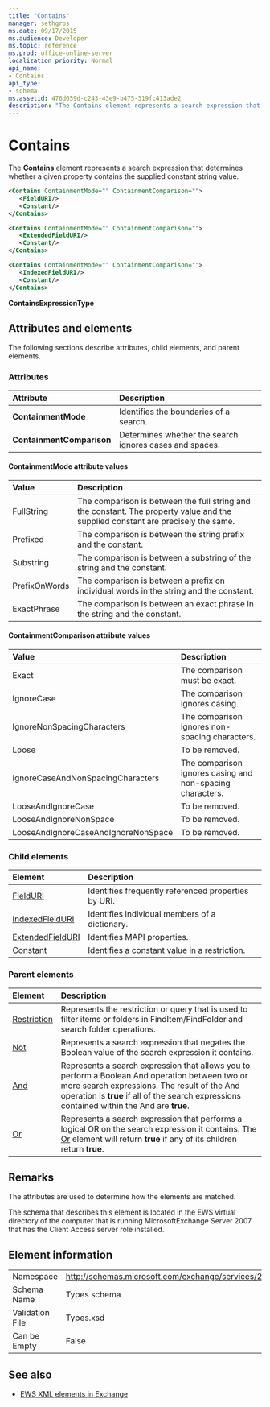 ```yaml
---
title: "Contains"
manager: sethgros
ms.date: 09/17/2015
ms.audience: Developer
ms.topic: reference
ms.prod: office-online-server
localization_priority: Normal
api_name:
- Contains
api_type:
- schema
ms.assetid: 476d059d-c243-43e9-b475-319fc413ade2
description: "The Contains element represents a search expression that determines whether a given property contains the supplied constant string value."
---
```


# Contains

The **Contains** element represents a search expression that determines whether a given property contains the supplied constant string value. 
  
```xml
<Contains ContainmentMode="" ContainmentComparison="">
   <FieldURI/>
   <Constant/>
</Contains>
```

```xml
<Contains ContainmentMode="" ContainmentComparison="">
   <ExtendedFieldURI/>
   <Constant/>
</Contains>
```

```xml
<Contains ContainmentMode="" ContainmentComparison="">
   <IndexedFieldURI/>
   <Constant/>
</Contains>
```


**ContainsExpressionType**

## Attributes and elements

The following sections describe attributes, child elements, and parent elements.
  
### Attributes

|**Attribute**|**Description**|
|:-----|:-----|
|**ContainmentMode** <br/> |Identifies the boundaries of a search.  <br/> |
|**ContainmentComparison** <br/> |Determines whether the search ignores cases and spaces.  <br/> |
   
#### ContainmentMode attribute values

|**Value**|**Description**|
|:-----|:-----|
|FullString  <br/> |The comparison is between the full string and the constant. The property value and the supplied constant are precisely the same.  <br/> |
|Prefixed  <br/> |The comparison is between the string prefix and the constant.  <br/> |
|Substring  <br/> |The comparison is between a substring of the string and the constant.  <br/> |
|PrefixOnWords  <br/> |The comparison is between a prefix on individual words in the string and the constant.  <br/> |
|ExactPhrase  <br/> |The comparison is between an exact phrase in the string and the constant.  <br/> |
   
#### ContainmentComparison attribute values

|**Value**|**Description**|
|:-----|:-----|
|Exact  <br/> |The comparison must be exact.  <br/> |
|IgnoreCase  <br/> |The comparison ignores casing.  <br/> |
|IgnoreNonSpacingCharacters  <br/> |The comparison ignores non-spacing characters.  <br/> |
|Loose  <br/> |To be removed.  <br/> |
|IgnoreCaseAndNonSpacingCharacters  <br/> |The comparison ignores casing and non-spacing characters.  <br/> |
|LooseAndIgnoreCase  <br/> |To be removed.  <br/> |
|LooseAndIgnoreNonSpace  <br/> |To be removed.  <br/> |
|LooseAndIgnoreCaseAndIgnoreNonSpace  <br/> |To be removed.  <br/> |
   
### Child elements

|**Element**|**Description**|
|:-----|:-----|
|[FieldURI](fielduri.md) <br/> |Identifies frequently referenced properties by URI.  <br/> |
|[IndexedFieldURI](indexedfielduri.md) <br/> |Identifies individual members of a dictionary.  <br/> |
|[ExtendedFieldURI](extendedfielduri.md) <br/> |Identifies MAPI properties.  <br/> |
|[Constant](constant.md) <br/> |Identifies a constant value in a restriction.  <br/> |
   
### Parent elements

|**Element**|**Description**|
|:-----|:-----|
|[Restriction](restriction.md) <br/> |Represents the restriction or query that is used to filter items or folders in FindItem/FindFolder and search folder operations.  <br/> |
|[Not](not.md) <br/> |Represents a search expression that negates the Boolean value of the search expression it contains.  <br/> |
|[And](and.md) <br/> |Represents a search expression that allows you to perform a Boolean And operation between two or more search expressions. The result of the And operation is **true** if all of the search expressions contained within the And are **true**.  <br/> |
|[Or](or.md) <br/> |Represents a search expression that performs a logical OR on the search expression it contains. The [Or](or.md) element will return **true** if any of its children return **true**.  <br/> |
   
## Remarks

The attributes are used to determine how the elements are matched.
  
The schema that describes this element is located in the EWS virtual directory of the computer that is running MicrosoftExchange Server 2007 that has the Client Access server role installed.
  
## Element information

|||
|:-----|:-----|
|Namespace  <br/> |http://schemas.microsoft.com/exchange/services/2006/types  <br/> |
|Schema Name  <br/> |Types schema  <br/> |
|Validation File  <br/> |Types.xsd  <br/> |
|Can be Empty  <br/> |False  <br/> |
   
## See also

- [EWS XML elements in Exchange](ews-xml-elements-in-exchange.md)


